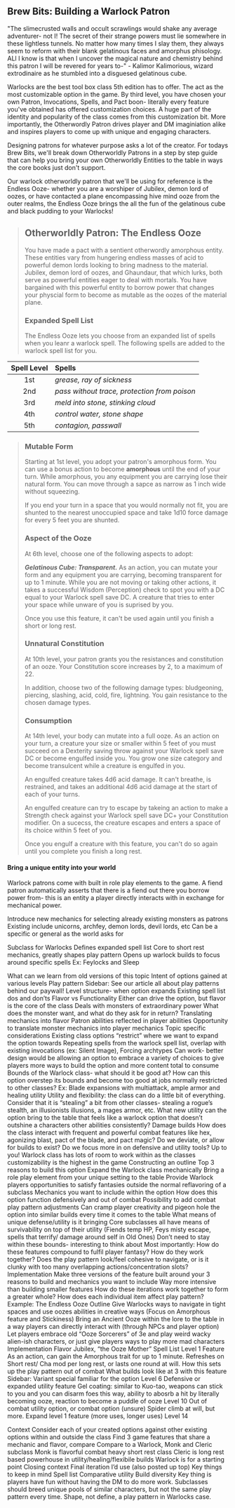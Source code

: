 
## Brew Bits: Building a Warlock Patron

"The slimecrusted walls and occult scrawlings would shake any average adventurer- not I! The secret of their strange powers must lie somewhere in these lightless tunnels. No matter how many times I slay them, they always seem to reform with their blank gelatinous faces and amorphus phisology. ALl I know is that when I uncover the magical nature and chemistry behind this patron I will be revered for years to-" - Kalimor Kalimorious, wizard extrodinaire as he stumbled into a disguesed gelatinous cube.

Warlocks are the best tool box class 5th edition has to offer. The act as the most customizable option in the game. By third level, you have chosen your own Patron, Invocations, Spells, and Pact boon- literally every feature you've obtained has offered customization choices. A huge part of the identity and popularity of the class comes from this customization bit. More importantly, the Otherwordly Patron drives player and DM imaginiation alike and inspires players to come up with unique and engaging characters.

Designing patrons for whatever purpose asks a lot of the creator. For todays Brew Bits, we'll break down Otherworldly Patrons in a step by step guide that can help you bring your own Otherworldly Entities to the table in ways the core books just don't support. 

Our warlock otherworldly patron that we'll be using for reference is the Endless Ooze- whether you are a worshiper of Jubilex, demon lord of oozes, or have contacted a plane encompassing hive mind ooze from the outer realms, the Endless Ooze brings the all the fun of the gelatinous cube and black pudding to your Warlocks!

> ## Otherworldly Patron: The Endless Ooze 
> You have made a pact with a sentient otherwordly amorphous entity. These entities vary from hungering endless masses of acid to powerful demon lords looking to bring madness to the material. Jubilex, demon lord of oozes, and Ghaundaur, that which lurks, both serve as powerful entities eager to deal with mortals. You have bargained with this powerful entity to borrow power that changes your physcial form to become as mutable as the oozes of the material plane. 
>
> ### Expanded Spell List
> The Endless Ooze lets you choose from an expanded list of spells when you leanr a warlock spell. The following spells are added to the warlock spell list for you. 

>
|Spell Level| Spells|
|:--:|:--|
|1st| *grease, ray of sickness*|
|2nd| *pass without trace, protection from poison*|
|3rd| *meld into stone, stinking cloud*|
|4th| *control water, stone shape*|
|5th| *contagion, passwall*| 

>
>### Mutable Form
> Starting at 1st level, you adopt your patron's amorphous form. You can use a bonus action to become **amorphous** until the end of your turn. While amorphous, you any equipment you are carrying lose their natural form. You can move through a sapce as narrow as 1 inch wide without squeezing. 
>
> If you end your turn in a space that you would normally not fit, you are shunted to the nearest unoccupied space and take 1d10 force damage for every 5 feet you are shunted.
>
>### Aspect of the Ooze
>At 6th level, choose one of the following aspects to adopt: 
>
> ***Gelatinous Cube: Transparent.*** As an action, you can mutate your form and any equipment you are carrying, becoming transparent for up to 1 minute. While you are not moving or taking other actions, it takes a successful Wisdom (Perception) check to spot you with a DC equal to your Warlock spell save DC. A creature that tries to enter your space while unware of you is suprised by you. 
>
> Once you use this feature, it can't be used again until you finish a short or long rest.
>
>### Unnatural Constitution
> At 10th level, your patron grants you the resistances and constitution of an ooze. Your Constitution score increases by 2, to a maximum of 22. 
>
> In addition, choose two of the following damage types: bludgeoning, piercing, slashing, acid, cold, fire, lightning. You gain resistance to the chosen damage types. 
>
>### Consumption 
> At 14th level, your body can mutate into a full ooze. As an action on your turn, a creature your size or smaller within 5 feet of you must succeed on a Dexterity saving throw against your Warlock spell save DC or become engulfed inside you. You grow one size category and become transulcent while a creature is engulfed in you.
>
> An engulfed creature takes 4d6 acid damage. It can't breathe, is restrained, and takes an additional 4d6 acid damage at the start of each of your turns.
> 
> An engulfed creature can try to escape by takeing an action to make a Strength check against your Warlock spell save DC+ your Constitution modifier. On a sucecss, the creature escapes and enters a space of its choice within 5 feet of you. 
>
> Once you engulf a creature with this feature, you can't do so again until you complete you finish a long rest.

#### Bring a unique entity into your world 
 
Warlock patrons come with built in role play elements to the game. A fiend patron automatically asserts that there is a fiend out there you borrow power from- this is an entity a player directly interacts with in exchange for mechanical power. 



Introduce new mechanics for selecting already existing monsters as patrons 
Existing include unicorns, archfey, demon lords, devil lords, etc
Can be a specific or general as the world asks for 

Subclass for Warlocks
Defines expanded spell list
Core to short rest mechanics, greatly shapes play pattern 
Opens up warlock builds to focus around specific spells 
Ex: Feylocks and Sleep 



What can we learn from old versions of this topic 
Intent of options gained at various levels 
Play pattern 
Sidebar: See our article all about play patterns behind our paywall!
Level structure- when option expands 
Existing spell list dos and don’ts 
Flavor vs Functionality 
Either can drive the option, but flavor is the core of the class 
Deals with monsters of extraordinary power 
What does the monster want, and what do they ask for in return?
Translating mechanics into flavor
Patron abilities reflected in player abilities 
Opportunity to translate monster mechanics into player mechanics 
Topic specific considerations 
Existing class options “restrict” where we want to expand the option towards
Repeating spells from the warlock spell list, overlap with existing invocations (ex: Silent Image), 
Forcing archtypes 
Can work- better design would be allowing an option to embrace a variety of choices to give players more ways to build the option and more content total to consume 
Bounds of the Warlock class- what should it be good at?
How can this option overstep its bounds and become too good at jobs normally restricted to other classes?
Ex: Blade expansions with multiattack, ample armor and healing utility
Utility and flexibility: the class can do a little bit of everything. 
Consider that it is “stealing” a bit from other classes- stealing a rogue’s stealth, an illusionists illusions, a mages armor, etc. 
What new utility can the option bring to the table that feels like a warlock option that doesn’t outshine a characters other abilities consistently?
Damage builds
How does the class interact with frequent and powerful combat features like hex, agonizing blast, pact of the blade, and pact magic? Do we deviate, or allow for builds to exist? Do we focus more in on defensive and utility tools?
Up to you! Warlock class has lots of room to work within as the classes customizability is the highest in the game 
Constructing an outline
Top 3 reasons to build this option 
Expand the Warlock class mechanically
Bring a role play element from your unique setting to the table 
Provide Warlock players opportunities to satisfy fantasies outside the normal reflavoring of a subclass 
Mechanics you want to include within the option
How does this option function defensively and out of combat
Possibility to add combat play pattern adjustments 
Can cramp player creativity and pigeon hole the option into similar builds every time it comes to the table 
What means of unique defense/utility is it bringing 
Core subclasses all have means of survivability on top of their utility (Fiends temp HP, Feys misty escape, spells that terrify/ damage around self in Old Ones) 
Don’t need to stay within these bounds- interesting to think about
Most importantly: How do these features compound to fulfil player fantasy? How do they work together? Does the play pattern look/feel cohesive to navigate, or is it clunky with too many overlapping actions/concentration slots? 
Implementation
Make three versions of the feature built around your 3 reasons to build and mechanics you want to include
Way more intensive than building smaller features 
How do these iterations work together to form a greater whole?
How does each individual item affect play pattern?
Example: The Endless Ooze 
Outline
Give Warlocks ways to navigate in tight spaces and use oozes abilities in creative ways (Focus on Amorphous feature and Stickiness) 
Bring an Ancient Ooze within the lore to the table in a way players can directly interact with (through NPCs and player option)
Let players embrace old “Ooze Sorcerers” of 3e and play weird wacky alien-ish characters, or just give players ways to play more mad characters 
Implementation
Flavor
Jubilex, “the Ooze Mother” 
Spell List
Level 1 Feature
As an action, can gain the Amorphous trait for up to 1 minute. Refreshes on Short rest/ Cha mod per long rest, or lasts one round at will. 
How this sets up the play pattern out of combat
What builds look like at 3 with this feature 
Sidebar: Variant special familiar for the option 
Level 6
Defensive or expanded utility feature 
Gel coating: similar to Kuo-tao, weapons can stick to you and you can disarm foes this way, ability to abosrb a hit by literally becoming ooze, reaction to become a puddle of ooze
Level 10
Out of combat utility option, or combat option (unsure)
Spider climb at will, but more. Expand level 1 feature (more uses, longer uses)
Level 14


Context
Consider each of your created options against other existing options within and outside the class 
Find 3 game features that share a mechanic and flavor, compare
Compare to  a Warlock, Monk and Cleric subclass 
Monk is flavorful combat heavy short rest class
Cleric is long rest based powerhouse in utility/healing/flexibile builds
Warlock is for a starting point
Closing context 
Final iteration I’d use (also posted up top) 
Key things to keep in mind 
Spell list
Comparative utility
Build diversity
Key thing is players have fun without having the DM to do more work. Subclasses should breed unique pools of similar characters, but not the same play pattern every time. Shape, not define, a play pattern in Warlocks case. 
